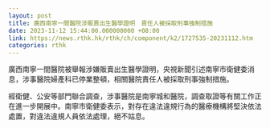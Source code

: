 ```yaml
---
layout: post
title: 廣西南寧一間醫院涉販賣出生醫學證明　責任人被採取刑事強制措施
date: 2023-11-12 15:44:00.000000000 +08:00
link: https://news.rthk.hk/rthk/ch/component/k2/1727535-20231112.htm
categories: rthk
---
```


廣西南寧一間醫院被舉報涉嫌販賣出生醫學證明，央視新聞引述南寧市衛健委消息，涉事醫院婦產科已停業整頓，相關醫院責任人被採取刑事強制措施。

經衛健、公安等部門聯合調查，涉事醫院是南寧城和醫院，調查取證等有關工作正在進一步開展中。南寧市衛健委表示，對存在違法違規行為的醫療機構將堅決依法處置，對違法違規人員依法處理，絕不姑息。
